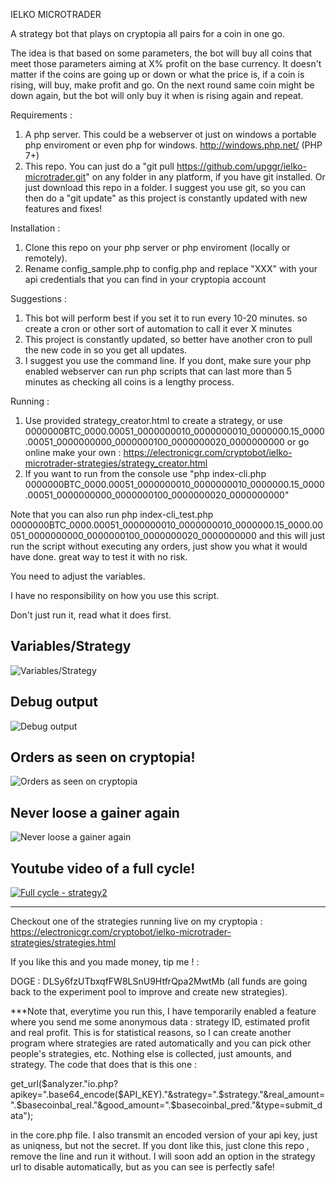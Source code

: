 IELKO MICROTRADER

A strategy bot that plays on cryptopia all pairs for a coin in one go.

The idea is that based on some parameters, the bot will buy all coins that meet those parameters aiming at X% profit on the base currency. It doesn't matter if the coins are going up or down or what the price is, if a coin is rising, will buy, make profit and go. On the next round same coin might be down again, but the bot will only buy it when is rising again and repeat.

Requirements :
1. A php server. This could be a webserver ot just on windows a portable php enviroment or even php for windows. http://windows.php.net/ (PHP 7+)
2. This repo. You can just do a "git pull https://github.com/upggr/ielko-microtrader.git" on any folder in any platform, if you have git installed. Or just download this repo in a folder. I suggest you use git, so you can then do a "git update" as this project is constantly updated with new features and fixes!

Installation :
1. Clone this repo on your php server or php enviroment (locally or remotely).
2. Rename config_sample.php to config.php and replace "XXX" with your api credentials that you can find in your cryptopia account

Suggestions :
1. This bot will perform best if you set it to run every 10-20 minutes. so create a cron or other sort of automation to call it ever X minutes
2. This project is constantly updated, so better have another cron to pull the new code in so you get all updates.
3. I suggest you use the command line. If you dont, make sure your php enabled webserver can run php scripts that can last more than 5 minutes as checking all coins is a lengthy process.

Running :
1. Use provided strategy_creator.html to create a strategy, or use 0000000BTC_0000.00051_0000000010_0000000010_0000000.15_0000.00051_0000000000_0000000100_0000000020_0000000000 or go online make your own : https://electronicgr.com/cryptobot/ielko-microtrader-strategies/strategy_creator.html
2. If you want to run from the console use "php index-cli.php 0000000BTC_0000.00051_0000000010_0000000010_0000000.15_0000.00051_0000000000_0000000100_0000000020_0000000000"


Note that you can also run php index-cli_test.php 0000000BTC_0000.00051_0000000010_0000000010_0000000.15_0000.00051_0000000000_0000000100_0000000020_0000000000  and this will just run the script without executing any orders, just show you what it would have done. great way to test it with no risk.


You need to adjust the variables.

I have no responsibility on how you use this script.

Don't just run it, read what it does first.


Variables/Strategy
---
![Variables/Strategy](https://github.com/upggr/ielko-microtrader/blob/master/screenshots/vars.png)


Debug output
---
![Debug output](https://github.com/upggr/ielko-microtrader/blob/master/screenshots/web.png)


Orders as seen on cryptopia!
---
![Orders as seen on cryptopia](https://github.com/upggr/ielko-microtrader/blob/master/screenshots/cryptopia.png)


Never loose a gainer again
---
![Never loose a gainer again](https://github.com/upggr/ielko-microtrader/blob/master/screenshots/gainers.png)


Youtube video of a full cycle!
---
[![Full cycle - strategy2](https://img.youtube.com/vi/-79Iq_Bf5FQ/0.jpg)](https://youtu.be/-79Iq_Bf5FQ)

---

Checkout one of the strategies running live on my cryptopia : https://electronicgr.com/cryptobot/ielko-microtrader-strategies/strategies.html


If you like this and you made money, tip me ! :

DOGE : DLSy6fzUTbxqfFW8LSnU9HtfrQpa2MwtMb   (all funds are going back to the experiment pool to improve and create new strategies).


***Note that, everytime you run this, I have temporarily enabled a feature where you send me some anonymous data : strategy ID, estimated profit and real profit. This is for statistical reasons, so I can create another program where strategies are rated automatically and you can pick other people's strategies, etc. Nothing else is collected, just amounts, and strategy.
The code that does that is this one :

get_url($analyzer."io.php?apikey=".base64_encode($API_KEY)."&strategy=".$strategy."&real_amount=".$basecoinbal_real."&good_amount=".$basecoinbal_pred."&type=submit_data");

in the core.php file. I also transmit an encoded version of your api key, just as uniqness, but not the secret. If you dont like this, just clone this repo , remove the line and run it without. I will soon add an option in the strategy url to disable automatically, but as you can see is perfectly safe!
